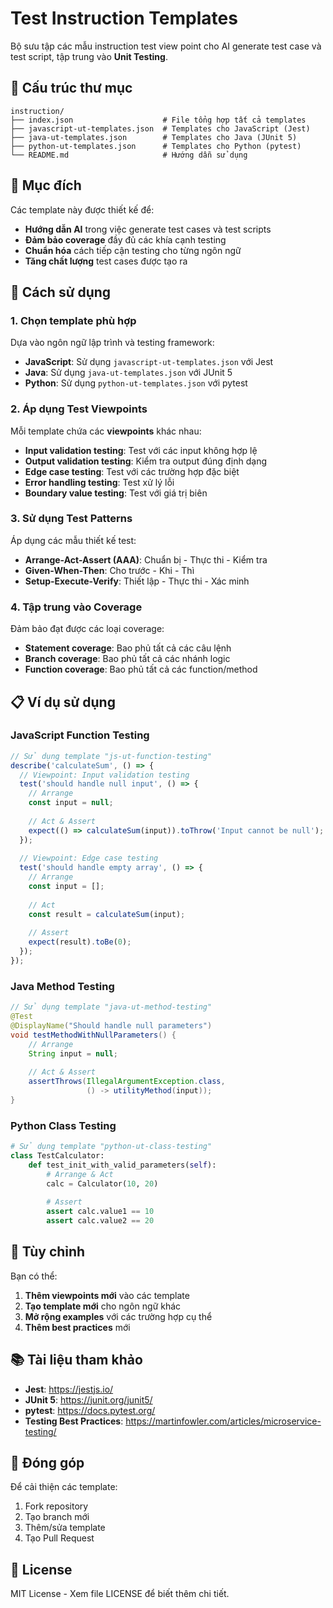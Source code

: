 # Test Instruction Templates

Bộ sưu tập các mẫu instruction test view point cho AI generate test case và test script, tập trung vào **Unit Testing**.

## 📁 Cấu trúc thư mục

```
instruction/
├── index.json                    # File tổng hợp tất cả templates
├── javascript-ut-templates.json  # Templates cho JavaScript (Jest)
├── java-ut-templates.json        # Templates cho Java (JUnit 5)
├── python-ut-templates.json      # Templates cho Python (pytest)
└── README.md                     # Hướng dẫn sử dụng
```

## 🎯 Mục đích

Các template này được thiết kế để:

- **Hướng dẫn AI** trong việc generate test cases và test scripts
- **Đảm bảo coverage** đầy đủ các khía cạnh testing
- **Chuẩn hóa** cách tiếp cận testing cho từng ngôn ngữ
- **Tăng chất lượng** test cases được tạo ra

## 🚀 Cách sử dụng

### 1. Chọn template phù hợp

Dựa vào ngôn ngữ lập trình và testing framework:

- **JavaScript**: Sử dụng `javascript-ut-templates.json` với Jest
- **Java**: Sử dụng `java-ut-templates.json` với JUnit 5  
- **Python**: Sử dụng `python-ut-templates.json` với pytest

### 2. Áp dụng Test Viewpoints

Mỗi template chứa các **viewpoints** khác nhau:

- **Input validation testing**: Test với các input không hợp lệ
- **Output validation testing**: Kiểm tra output đúng định dạng
- **Edge case testing**: Test với các trường hợp đặc biệt
- **Error handling testing**: Test xử lý lỗi
- **Boundary value testing**: Test với giá trị biên

### 3. Sử dụng Test Patterns

Áp dụng các mẫu thiết kế test:

- **Arrange-Act-Assert (AAA)**: Chuẩn bị - Thực thi - Kiểm tra
- **Given-When-Then**: Cho trước - Khi - Thì
- **Setup-Execute-Verify**: Thiết lập - Thực thi - Xác minh

### 4. Tập trung vào Coverage

Đảm bảo đạt được các loại coverage:

- **Statement coverage**: Bao phủ tất cả các câu lệnh
- **Branch coverage**: Bao phủ tất cả các nhánh logic
- **Function coverage**: Bao phủ tất cả các function/method

## 📋 Ví dụ sử dụng

### JavaScript Function Testing

```javascript
// Sử dụng template "js-ut-function-testing"
describe('calculateSum', () => {
  // Viewpoint: Input validation testing
  test('should handle null input', () => {
    // Arrange
    const input = null;
    
    // Act & Assert
    expect(() => calculateSum(input)).toThrow('Input cannot be null');
  });
  
  // Viewpoint: Edge case testing
  test('should handle empty array', () => {
    // Arrange
    const input = [];
    
    // Act
    const result = calculateSum(input);
    
    // Assert
    expect(result).toBe(0);
  });
});
```

### Java Method Testing

```java
// Sử dụng template "java-ut-method-testing"
@Test
@DisplayName("Should handle null parameters")
void testMethodWithNullParameters() {
    // Arrange
    String input = null;
    
    // Act & Assert
    assertThrows(IllegalArgumentException.class, 
                 () -> utilityMethod(input));
}
```

### Python Class Testing

```python
# Sử dụng template "python-ut-class-testing"
class TestCalculator:
    def test_init_with_valid_parameters(self):
        # Arrange & Act
        calc = Calculator(10, 20)
        
        # Assert
        assert calc.value1 == 10
        assert calc.value2 == 20
```

## 🔧 Tùy chỉnh

Bạn có thể:

1. **Thêm viewpoints mới** vào các template
2. **Tạo template mới** cho ngôn ngữ khác
3. **Mở rộng examples** với các trường hợp cụ thể
4. **Thêm best practices** mới

## 📚 Tài liệu tham khảo

- **Jest**: https://jestjs.io/
- **JUnit 5**: https://junit.org/junit5/
- **pytest**: https://docs.pytest.org/
- **Testing Best Practices**: https://martinfowler.com/articles/microservice-testing/

## 🤝 Đóng góp

Để cải thiện các template:

1. Fork repository
2. Tạo branch mới
3. Thêm/sửa template
4. Tạo Pull Request

## 📄 License

MIT License - Xem file LICENSE để biết thêm chi tiết.
